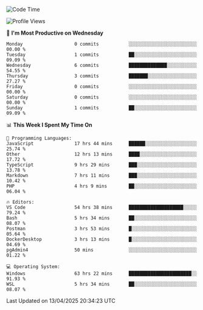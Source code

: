 <!--START_SECTION:waka-->
![Code Time](http://img.shields.io/badge/Code%20Time-4%2C635%20hrs-blue)

![Profile Views](http://img.shields.io/badge/Profile%20Views-8-blue)

📅 **I'm Most Productive on Wednesday** 

```text
Monday                   0 commits           ░░░░░░░░░░░░░░░░░░░░░░░░░   00.00 % 
Tuesday                  1 commits           ██░░░░░░░░░░░░░░░░░░░░░░░   09.09 % 
Wednesday                6 commits           ██████████████░░░░░░░░░░░   54.55 % 
Thursday                 3 commits           ███████░░░░░░░░░░░░░░░░░░   27.27 % 
Friday                   0 commits           ░░░░░░░░░░░░░░░░░░░░░░░░░   00.00 % 
Saturday                 0 commits           ░░░░░░░░░░░░░░░░░░░░░░░░░   00.00 % 
Sunday                   1 commits           ██░░░░░░░░░░░░░░░░░░░░░░░   09.09 % 
```


📊 **This Week I Spent My Time On** 

```text
💬 Programming Languages: 
JavaScript               17 hrs 44 mins      ██████░░░░░░░░░░░░░░░░░░░   25.74 % 
Other                    12 hrs 13 mins      ████░░░░░░░░░░░░░░░░░░░░░   17.72 % 
TypeScript               9 hrs 29 mins       ███░░░░░░░░░░░░░░░░░░░░░░   13.78 % 
Markdown                 7 hrs 11 mins       ███░░░░░░░░░░░░░░░░░░░░░░   10.42 % 
PHP                      4 hrs 9 mins        ██░░░░░░░░░░░░░░░░░░░░░░░   06.04 % 

🔥 Editors: 
VS Code                  54 hrs 38 mins      ████████████████████░░░░░   79.24 % 
Bash                     5 hrs 34 mins       ██░░░░░░░░░░░░░░░░░░░░░░░   08.07 % 
Postman                  3 hrs 53 mins       █░░░░░░░░░░░░░░░░░░░░░░░░   05.64 % 
DockerDesktop            3 hrs 13 mins       █░░░░░░░░░░░░░░░░░░░░░░░░   04.69 % 
pgAdmin4                 50 mins             ░░░░░░░░░░░░░░░░░░░░░░░░░   01.22 % 

💻 Operating System: 
Windows                  63 hrs 22 mins      ███████████████████████░░   91.93 % 
WSL                      5 hrs 34 mins       ██░░░░░░░░░░░░░░░░░░░░░░░   08.07 % 
```


 Last Updated on 13/04/2025 20:34:23 UTC
<!--END_SECTION:waka-->
